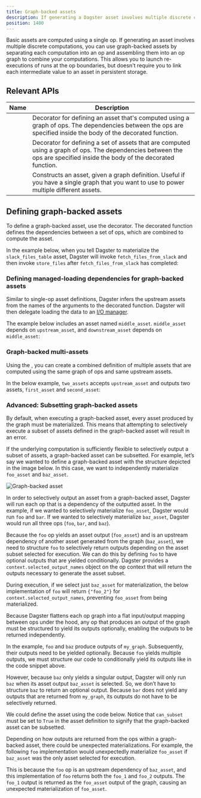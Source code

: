 ```yaml
---
title: Graph-backed assets
description: If generating a Dagster asset involves multiple discrete computations, you can use graph-backed assets by separating computations into ops and assembling them into an op graph.
position: 1400
---
```


Basic assets are computed using a single op. If generating an asset involves multiple discrete computations, you can use graph-backed assets by separating each computation into an op and assembling them into an op graph to combine your computations. This allows you to launch re-executions of runs at the op boundaries, but doesn't require you to link each intermediate value to an asset in persistent storage.

## Relevant APIs

| Name                                                       | Description                                                                                                                                                              |
| ---------------------------------------------------------- | ------------------------------------------------------------------------------------------------------------------------------------------------------------------------ |
| <PyObject section="assets" module="dagster" object="graph_asset" decorator />                | Decorator for defining an asset that's computed using a graph of ops. The dependencies between the ops are specified inside the body of the decorated function.          |
| <PyObject section="assets" module="dagster" object="graph_multi_asset" decorator />          | Decorator for defining a set of assets that are computed using a graph of ops. The dependencies between the ops are specified inside the body of the decorated function. |
| <PyObject section="assets" module="dagster" object="AssetsDefinition.from_graph" /> | Constructs an asset, given a graph definition. Useful if you have a single graph that you want to use to power multiple different assets.                                |

## Defining graph-backed assets

To define a graph-backed asset, use the <PyObject section="assets" module="dagster" object="graph_asset" decorator /> decorator. The decorated function defines the dependencies between a set of ops, which are combined to compute the asset.

In the example below, when you tell Dagster to materialize the `slack_files_table` asset, Dagster will invoke `fetch_files_from_slack` and then invoke `store_files` after `fetch_files_from_slack` has completed:

<CodeExample path="docs_snippets/docs_snippets/concepts/assets/graph_backed_asset.py" startAfter="start example" endBefore="end example" title="src/<project_name>/defs/assets.py" />

### Defining managed-loading dependencies for graph-backed assets

Similar to single-op asset definitions, Dagster infers the upstream assets from the names of the arguments to the decorated function. Dagster will then delegate loading the data to an [I/O manager](/guides/build/io-managers).

The example below includes an asset named `middle_asset`. `middle_asset` depends on `upstream_asset`, and `downstream_asset` depends on `middle_asset`:

<CodeExample path="docs_snippets/docs_snippets/concepts/assets/graph_backed_asset.py" startAfter="start_basic_dependencies" endBefore="end_basic_dependencies" title="src/<project_name>/defs/assets.py" />

### Graph-backed multi-assets

Using the <PyObject section="assets" module="dagster" object="graph_multi_asset" decorator />, you can create a combined definition of multiple assets that are computed using the same graph of ops and same upstream assets.

In the below example, `two_assets` accepts `upstream_asset` and outputs two assets, `first_asset` and `second_asset`:

<CodeExample path="docs_snippets/docs_snippets/concepts/assets/graph_backed_asset.py" startAfter="start_basic_dependencies_2" endBefore="end_basic_dependencies_2" title="src/<project_name>/defs/assets.py" />

### Advanced: Subsetting graph-backed assets

By default, when executing a graph-backed asset, every asset produced by the graph must be materialized. This means that attempting to selectively execute a subset of assets defined in the graph-backed asset will result in an error.

If the underlying computation is sufficiently flexible to selectively output a subset of assets, a graph-backed asset can be subsetted. For example, let’s say we wanted to define a graph-backed asset with the structure depicted in the image below. In this case, we want to independently materialize `foo_asset` and `baz_asset`.

![Graph-backed asset](/images/guides/build/assets/graph-backed-asset.png)

In order to selectively output an asset from a graph-backed asset, Dagster will run each op that is a dependency of the outputted asset. In the example, if we wanted to selectively materialize `foo_asset`, Dagster would run `foo` and `bar`. If we wanted to selectively materialize `baz_asset`, Dagster would run all three ops (`foo`, `bar`, and `baz`).

Because the `foo` op yields an asset output (`foo_asset`) and is an upstream dependency of another asset generated from the graph (`baz_asset`), we need to structure `foo` to selectively return outputs depending on the asset subset selected for execution. We can do this by defining `foo` to have optional outputs that are yielded conditionally. Dagster provides a `context.selected_output_names` object on the op context that will return the outputs necessary to generate the asset subset.

During execution, if we select just `baz_asset` for materialization, the below implementation of `foo` will return `{"foo_2"}` for `context.selected_output_names`, preventing `foo_asset` from being materialized.

<CodeExample path="docs_snippets/docs_snippets/concepts/assets/subset_graph_backed_asset.py" startAfter="start_graph_backed_asset_foo" endBefore="end_graph_backed_asset_foo" />

Because Dagster flattens each op graph into a flat input/output mapping between ops under the hood, any op that produces an output of the graph must be structured to yield its outputs optionally, enabling the outputs to be returned independently.

In the example, `foo` and `baz` produce outputs of `my_graph`. Subsequently, their outputs need to be yielded optionally. Because `foo` yields multiple outputs, we must structure our code to conditionally yield its outputs like in the code snippet above.

However, because `baz` only yields a singular output, Dagster will only run `baz` when its asset output `baz_asset` is selected. So, we don’t have to structure `baz` to return an optional output. Because `bar` does not yield any outputs that are returned from `my_graph`, its outputs do not have to be selectively returned.

We could define the asset using the code below. Notice that `can_subset` must be set to `True` in the asset definition to signify that the graph-backed asset can be subsetted.

<CodeExample path="docs_snippets/docs_snippets/concepts/assets/subset_graph_backed_asset.py" startAfter="start_graph_backed_asset_example" endBefore="end_graph_backed_asset_example" />

Depending on how outputs are returned from the ops within a graph-backed asset, there could be unexpected materializations. For example, the following `foo` implementation would unexpectedly materialize `foo_asset` if `baz_asset` was the only asset selected for execution.

<CodeExample path="docs_snippets/docs_snippets/concepts/assets/subset_graph_backed_asset_unexpected_materializations.py" startAfter="start_unexpected_materialization_foo" endBefore="end_unexpected_materialization_foo" />

This is because the `foo` op is an upstream dependency of `baz_asset`, and this implementation of `foo` returns both the `foo_1` and `foo_2` outputs. The `foo_1` output is returned as the `foo_asset` output of the graph, causing an unexpected materialization of `foo_asset`.
